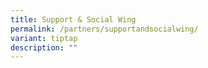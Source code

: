 ```yaml
---
title: Support & Social Wing
permalink: /partners/supportandsocialwing/
variant: tiptap
description: ""
---
```

